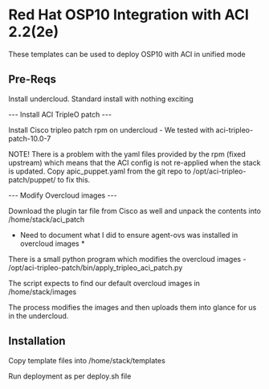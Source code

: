 # Red Hat OSP10 Integration with ACI 2.2(2e)

These templates can be used to deploy OSP10 with ACI in unified mode

## Pre-Reqs

Install undercloud. Standard install with nothing exciting

--- Install ACI TripleO patch ---


Install Cisco tripleo patch rpm on undercloud - We tested with aci-tripleo-patch-10.0-7 

NOTE! There is a problem with the yaml files provided by the rpm (fixed upstream) which means that the ACI config is not re-applied when the
stack is updated. Copy apic_puppet.yaml from the git repo to /opt/aci-tripleo-patch/puppet/ to fix this.

--- Modify Overcloud images ---

Download the plugin tar file from Cisco as well and unpack the contents into /home/stack/aci_patch

* Need to document what I did to ensure agent-ovs was installed in overcloud images *

There is a small python program which modifies the overcloud images - /opt/aci-tripleo-patch/bin/apply_tripleo_aci_patch.py

The script expects to find our default overcloud images in /home/stack/images

The process modifies the images and then uploads them into glance for us in the undercloud.

## Installation

Copy template files into /home/stack/templates

Run deployment as per deploy.sh file
